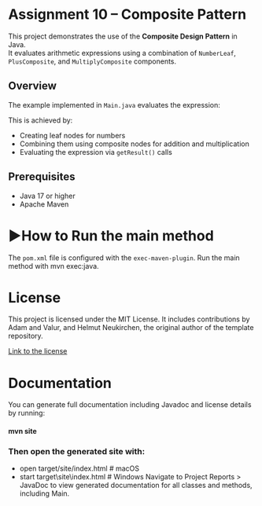 # Assignment 10 – Composite Pattern
This project demonstrates the use of the **Composite Design Pattern** in Java.  
It evaluates arithmetic expressions using a combination of `NumberLeaf`, `PlusComposite`, and `MultiplyComposite` components.

## Overview
The example implemented in `Main.java` evaluates the expression:

This is achieved by:
- Creating leaf nodes for numbers
- Combining them using composite nodes for addition and multiplication
- Evaluating the expression via `getResult()` calls

## Prerequisites

- Java 17 or higher
- Apache Maven

# ▶How to Run the main method
The `pom.xml` file is configured with the `exec-maven-plugin`.
Run the main method with mvn exec:java.

# License
This project is licensed under the MIT License.
It includes contributions by Adam and Valur, and Helmut Neukirchen, the original author of the template repository.

[Link to the license](LICENSE)

# Documentation
You can generate full documentation including Javadoc and license details by running:

#### mvn site

### Then open the generated site with:
- open target/site/index.html      # macOS
- start target\site\index.html     # Windows
Navigate to Project Reports > JavaDoc to view generated documentation for all classes and methods, including Main.
